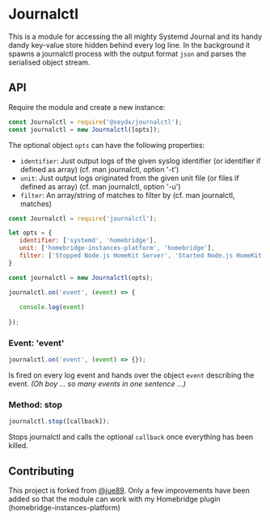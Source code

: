 # Journalctl

This is a module for accessing the all mighty Systemd Journal and its handy dandy key-value store hidden behind every log line. In the background it spawns a journalctl process with the output format ```json``` and parses the serialised object stream.

## API

Require the module and create a new instance:

```js
const Journalctl = require('@seydx/journalctl');
const journalctl = new Journalctl([opts]);
```

The optional object ```opts``` can have the following properties:
 * ```identifier```: Just output logs of the given syslog identifier (or identifier if defined as array) (cf. man journalctl, option '-t')
 * ```unit```: Just output logs originated from the given unit file (or files if defined as array) (cf. man journalctl, option '-u')
 * ```filter```: An array/string of matches to filter by (cf. man journalctl, matches)
 
 ```js
const Journalctl = require('journalctl');

let opts = {
	identifier: ['systemd', 'homebridge'],
	unit: ['homebridge-instances-platform', 'homebridge'],
	filter: ['Stopped Node.js HomeKit Server', 'Started Node.js HomeKit Server']
}

const journalctl = new Journalctl(opts);

journalctl.on('event', (event) => {
	
	console.log(event)
	
});
 ```

### Event: 'event'

```js
journalctl.on('event', (event) => {});
```

Is fired on every log event and hands over the object ```event``` describing the event. *(Oh boy ... so many events in one sentence ...)*

### Method: stop

```js
journalctl.stop([callback]);
```

Stops journalctl and calls the optional ```callback``` once everything has been killed.


## Contributing

This project is forked from [@jue89](https://github.com/jue89/node-journalctl). Only a few improvements have been added so that the module can work with my Homebridge plugin (homebridge-instances-platform)
